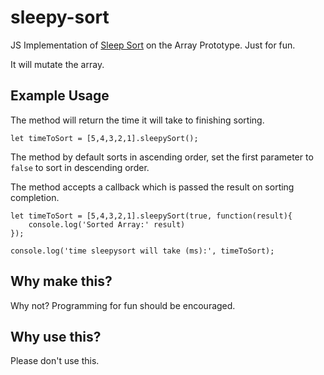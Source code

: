 # sleepy-sort
JS Implementation of [Sleep Sort](https://www.cs.princeton.edu/courses/archive/fall13/cos226/lectures/52Tries.pdf) on the Array Prototype. Just for fun.

It will mutate the array.

## Example Usage
The method will return the time it will take to finishing sorting.
```
let timeToSort = [5,4,3,2,1].sleepySort();
```

The method by default sorts in ascending order, set the first parameter to `false` to sort in descending order.

The method accepts a callback which is passed the result on sorting completion.

```
let timeToSort = [5,4,3,2,1].sleepySort(true, function(result){
    console.log('Sorted Array:' result)
});

console.log('time sleepysort will take (ms):', timeToSort);
```

## Why make this?
Why not? Programming for fun should be encouraged.

## Why use this?
Please don't use this.
